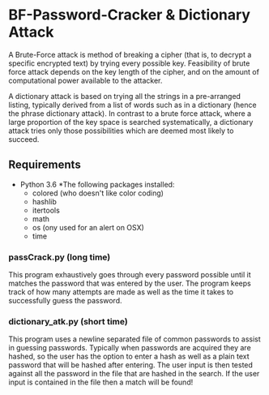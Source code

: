 # BF-Password-Cracker & Dictionary Attack 
A Brute-Force attack is method of breaking a cipher (that is, to decrypt a specific encrypted text) by trying every possible key. Feasibility of brute force attack depends on the key length of the cipher, and on the amount of computational power available to the attacker.

A dictionary attack is based on trying all the strings in a pre-arranged listing, typically derived from a list of words such as in a dictionary (hence the phrase dictionary attack). In contrast to a brute force attack, where a large proportion of the key space is searched systematically, a dictionary attack tries only those possibilities which are deemed most likely to succeed.


## Requirements 
* Python 3.6 
*The following packages installed:
  - colored (who doesn't like color coding)
  - hashlib
  - itertools
  - math
  - os (ony used for an alert on OSX)
  - time
  
### passCrack.py (long time)
This program exhaustively goes through every password possible until it matches the password that was entered by the user. The program keeps track of how many attempts are made as well as the time it takes to successfully guess the password.
### dictionary_atk.py (short time)
This program uses a newline separated file of common passwords to assist in guessing passwords. Typically when passwords are acquired they are hashed, so the user has the option to enter a hash as well as a plain text password that will be hashed after entering. The user input is then tested against all the password in the file that are hashed in the search. If the user input is contained in the file then a match will be found!
